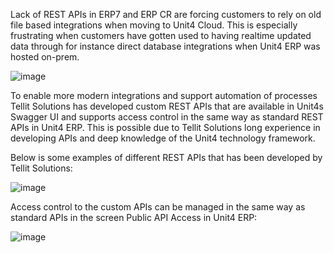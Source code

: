Lack of REST APIs in ERP7 and ERP CR are forcing customers to rely on old file based integrations when moving to Unit4 Cloud.
This is especially frustrating when customers have gotten used to having realtime updated data through for instance direct database integrations when Unit4 ERP was hosted on-prem.

![image](https://github.com/user-attachments/assets/456619f8-bfd9-41cf-9010-ece1f8ab1de5)


To enable more modern integrations and support automation of processes Tellit Solutions has developed custom REST APIs that are available in Unit4s Swagger UI and supports access control in the same way as standard REST APIs in Unit4 ERP.
This is possible due to Tellit Solutions long experience in developing APIs and deep knowledge of the Unit4 technology framework.

Below is some examples of different REST APIs that has been developed by Tellit Solutions:

![image](https://github.com/user-attachments/assets/e49e9311-7a3a-452c-b185-df99f4aefa97)


Access control to the custom APIs can be managed in the same way as standard APIs in the screen Public API Access in Unit4 ERP:

![image](https://github.com/user-attachments/assets/afc8e9d8-12c6-4e3a-844d-4e5e6ecfc99b)

  

